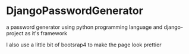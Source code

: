 # DjangoPasswordGenerator
a password generator using python programming language and django-project as it's framework

I also use a little bit of bootsrap4 to make the page look prettier
